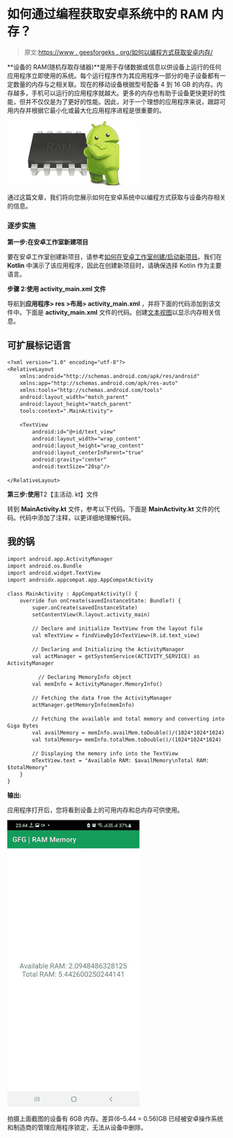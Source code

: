 # 如何通过编程获取安卓系统中的 RAM 内存？

> 原文:[https://www . geesforgeks . org/如何以编程方式获取安卓内存/](https://www.geeksforgeeks.org/how-to-get-ram-memory-in-android-programmatically/)

**设备的 RAM(随机存取存储器)**是用于存储数据或信息以供设备上运行的任何应用程序立即使用的系统。每个运行程序作为其应用程序一部分的电子设备都有一定数量的内存与之相关联。现在的移动设备根据型号配备 4 到 16 GB 的内存。内存越多，手机可以运行的应用程序就越大。更多的内存也有助于设备更快更好的性能，但并不仅仅是为了更好的性能。因此，对于一个理想的应用程序来说，跟踪可用内存并根据它最小化或最大化应用程序进程是很重要的。

![](img/ead039734391de0844439202cef79f54.png)

通过这篇文章，我们将向您展示如何在安卓系统中以编程方式获取与设备内存相关的信息。

### 逐步实施

**第一步:在安卓工作室新建项目**

要在安卓工作室创建新项目，请参考[如何在安卓工作室创建/启动新项目](https://www.geeksforgeeks.org/android-how-to-create-start-a-new-project-in-android-studio/)。我们在 **Kotlin** 中演示了该应用程序，因此在创建新项目时，请确保选择 Kotlin 作为主要语言。

**步骤 2:使用 activity_main.xml 文件**

导航到**应用程序> res >布局> activity_main.xml** ，并将下面的代码添加到该文件中。下面是 **activity_main.xml** 文件的代码。创建[文本视图](https://www.geeksforgeeks.org/textview-in-kotlin/)以显示内存相关信息。

## 可扩展标记语言

```
<?xml version="1.0" encoding="utf-8"?>
<RelativeLayout
    xmlns:android="http://schemas.android.com/apk/res/android"
    xmlns:app="http://schemas.android.com/apk/res-auto"
    xmlns:tools="http://schemas.android.com/tools"
    android:layout_width="match_parent"
    android:layout_height="match_parent"
    tools:context=".MainActivity">

    <TextView
        android:id="@+id/text_view"
        android:layout_width="wrap_content"
        android:layout_height="wrap_content"
        android:layout_centerInParent="true"
        android:gravity="center"
        android:textSize="20sp"/>

</RelativeLayout>
```

**第三步:使用**T2【主活动. kt】文件

转到 **MainActivity.kt** 文件，参考以下代码。下面是 **MainActivity.kt** 文件的代码。代码中添加了注释，以更详细地理解代码。

## 我的锅

```
import android.app.ActivityManager
import android.os.Bundle
import android.widget.TextView
import androidx.appcompat.app.AppCompatActivity

class MainActivity : AppCompatActivity() {
    override fun onCreate(savedInstanceState: Bundle?) {
        super.onCreate(savedInstanceState)
        setContentView(R.layout.activity_main)

        // Declare and initialize TextView from the layout file
        val mTextView = findViewById<TextView>(R.id.text_view)

        // Declaring and Initializing the ActivityManager
        val actManager = getSystemService(ACTIVITY_SERVICE) as ActivityManager

          // Declaring MemoryInfo object
        val memInfo = ActivityManager.MemoryInfo()

        // Fetching the data from the ActivityManager
        actManager.getMemoryInfo(memInfo)

        // Fetching the available and total memory and converting into Giga Bytes
        val availMemory = memInfo.availMem.toDouble()/(1024*1024*1024)
        val totalMemory= memInfo.totalMem.toDouble()/(1024*1024*1024)

        // Displaying the memory info into the TextView
        mTextView.text = "Available RAM: $availMemory\nTotal RAM: $totalMemory"
    }
}
```

**输出:**

应用程序打开后，您将看到设备上的可用内存和总内存可供使用。

![](img/45ecc38750bd15a50dfe6d5823b3ae64.png)

拍摄上面截图的设备有 6GB 内存。差异(6–5.44 = 0.56)GB 已经被安卓操作系统和制造商的管理应用程序锁定，无法从设备中删除。